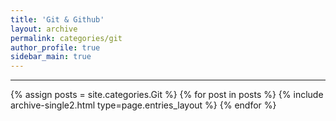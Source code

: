 ```yaml
---
title: 'Git & Github'
layout: archive
permalink: categories/git
author_profile: true
sidebar_main: true
---
```


<!-- 공백이 포함되어 있는 카테고리 이름의 경우 site.categories['a b c'] 이런식으로! -->

---

{% assign posts = site.categories.Git %}
{% for post in posts %} {% include archive-single2.html type=page.entries_layout %} {% endfor %}
